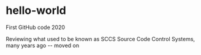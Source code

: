 # hello-world
First GitHub code 2020

Reviewing what used to be known as SCCS Source Code Control Systems, many years ago -- moved on
